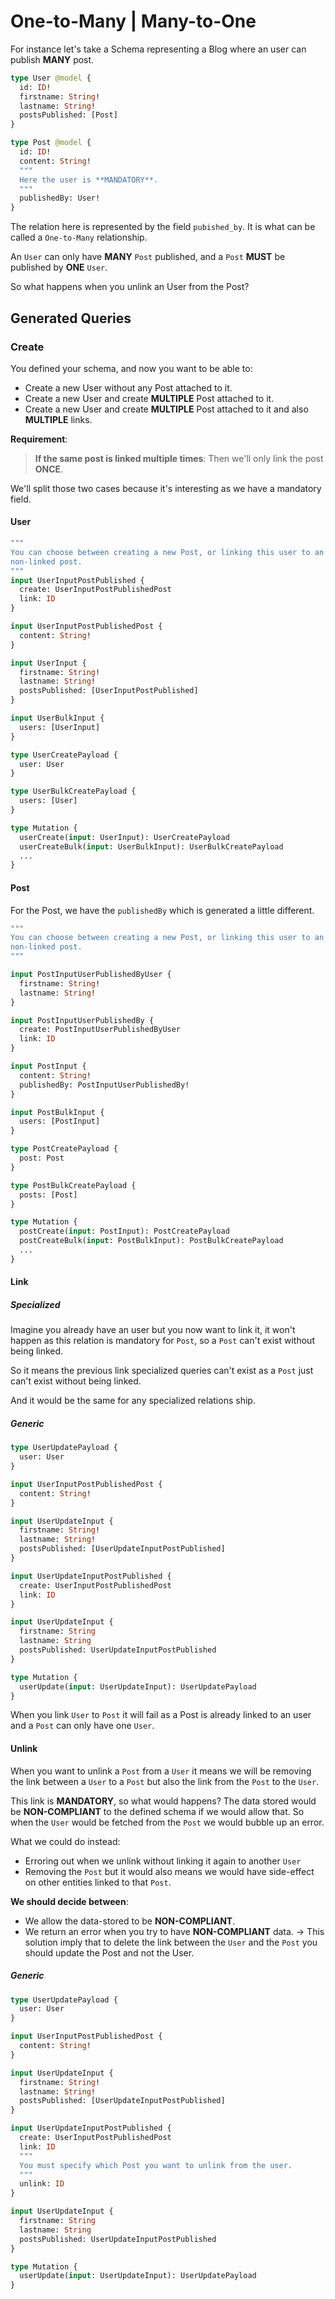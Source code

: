 # One-to-Many | Many-to-One

For instance let's take a Schema representing a Blog where an user can publish
**MANY** post.

```graphql
type User @model {
  id: ID!
  firstname: String!
  lastname: String!
  postsPublished: [Post]
}

type Post @model {
  id: ID!
  content: String!
  """
  Here the user is **MANDATORY**.
  """
  publishedBy: User!
}
```

The relation here is represented by the field `pubished_by`. It is what can be
called a `One-to-Many` relationship.

An `User` can only have **MANY** `Post` published, and a `Post` **MUST** be published
by **ONE** `User`.

So what happens when you unlink an User from the Post?

## Generated Queries

### Create

You defined your schema, and now you want to be able to:

- Create a new User without any Post attached to it.
- Create a new User and create **MULTIPLE** Post attached to it.
- Create a new User and create **MULTIPLE** Post attached to it and also **MULTIPLE** links.

**Requirement**:

> **If the same post is linked multiple times**:
> Then we'll only link the post **ONCE**.

We'll split those two cases because it's interesting as we have a mandatory field.

#### User

```graphql
"""
You can choose between creating a new Post, or linking this user to an existing,
non-linked post.
"""
input UserInputPostPublished {
  create: UserInputPostPublishedPost
  link: ID
}

input UserInputPostPublishedPost {
  content: String!
}

input UserInput {
  firstname: String!
  lastname: String!
  postsPublished: [UserInputPostPublished]
}

input UserBulkInput {
  users: [UserInput]
}

type UserCreatePayload {
  user: User
}

type UserBulkCreatePayload {
  users: [User]
}

type Mutation {
  userCreate(input: UserInput): UserCreatePayload
  userCreateBulk(input: UserBulkInput): UserBulkCreatePayload
  ...
}
```

#### Post

For the Post, we have the `publishedBy` which is generated a little different.

```graphql
"""
You can choose between creating a new Post, or linking this user to an existing,
non-linked post.
"""

input PostInputUserPublishedByUser {
  firstname: String!
  lastname: String!
}

input PostInputUserPublishedBy {
  create: PostInputUserPublishedByUser
  link: ID
}

input PostInput {
  content: String!
  publishedBy: PostInputUserPublishedBy!
}

input PostBulkInput {
  users: [PostInput]
}

type PostCreatePayload {
  post: Post
}

type PostBulkCreatePayload {
  posts: [Post]
}

type Mutation {
  postCreate(input: PostInput): PostCreatePayload
  postCreateBulk(input: PostBulkInput): PostBulkCreatePayload
  ...
}
```

#### Link

##### Specialized

Imagine you already have an user but you now want to link it, it won't happen
as this relation is mandatory for `Post`, so a `Post` can't exist without being
linked.

So it means the previous link specialized queries can't exist as a `Post` just
can't exist without being linked.

And it would be the same for any specialized relations ship.

##### Generic

```graphql
type UserUpdatePayload {
  user: User
}

input UserInputPostPublishedPost {
  content: String!
}

input UserUpdateInput {
  firstname: String!
  lastname: String!
  postsPublished: [UserUpdateInputPostPublished]
}

input UserUpdateInputPostPublished {
  create: UserInputPostPublishedPost
  link: ID
}

input UserUpdateInput {
  firstname: String
  lastname: String
  postsPublished: UserUpdateInputPostPublished
}

type Mutation {
  userUpdate(input: UserUpdateInput): UserUpdatePayload
}
```

When you link `User` to `Post` it will fail as a Post is already linked to an
user and a `Post` can only have one `User`.

#### Unlink

When you want to unlink a `Post` from a `User` it means we will be removing
the link between a `User` to a `Post` but also the link from the `Post` to the
`User`.

This link is **MANDATORY**, so what would happens?
The data stored would be **NON-COMPLIANT** to the defined schema if we would allow that.
So when the `User` would be fetched from the `Post` we would bubble up an error.

What we could do instead:

- Erroring out when we unlink without linking it again to another `User`
- Removing the `Post` but it would also means we would have side-effect on other
  entities linked to that `Post`.

**We should decide between**:

- We allow the data-stored to be **NON-COMPLIANT**.
- We return an error when you try to have **NON-COMPLIANT** data.
  -> This solution imply that to delete the link between the `User` and the `Post`
  you should update the Post and not the User.

##### Generic

```graphql
type UserUpdatePayload {
  user: User
}

input UserInputPostPublishedPost {
  content: String!
}

input UserUpdateInput {
  firstname: String!
  lastname: String!
  postsPublished: [UserUpdateInputPostPublished]
}

input UserUpdateInputPostPublished {
  create: UserInputPostPublishedPost
  link: ID
  """
  You must specify which Post you want to unlink from the user.
  """
  unlink: ID
}

input UserUpdateInput {
  firstname: String
  lastname: String
  postsPublished: UserUpdateInputPostPublished
}

type Mutation {
  userUpdate(input: UserUpdateInput): UserUpdatePayload
}
```
